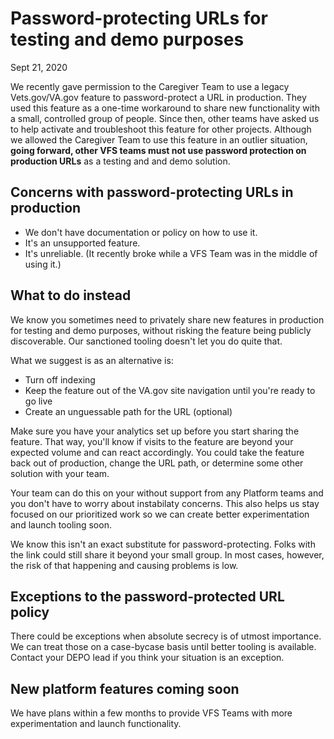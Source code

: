 # Password-protecting URLs for testing and demo purposes

Sept 21, 2020

We recently gave permission to the Caregiver Team to use a legacy Vets.gov/VA.gov feature to password-protect a URL in production. They used this feature as a one-time workaround to share new functionality with a small, controlled group of people. Since then, other teams have asked us to help activate and troubleshoot this feature for other projects. Although we allowed the Caregiver Team to use this feature in an outlier situation, **going forward, other VFS teams must not use password protection on production URLs** as a testing and and demo solution.

## Concerns with password-protecting URLs in production

* We don't have documentation or policy on how to use it.
* It's an unsupported feature.
* It's unreliable. (It recently broke while a VFS Team was in the middle of using it.)

## What to do instead
We know you sometimes need to privately share new features in production for testing and demo purposes, without risking the feature being publicly discoverable. Our sanctioned tooling doesn't let you do quite that. 

What we suggest is as an alternative is:
* Turn off indexing
* Keep the feature out of the VA.gov site navigation until you're ready to go live
* Create an unguessable path for the URL (optional)

Make sure you have your analytics set up before you start sharing the feature. That way, you'll know if visits to the feature are beyond your expected volume and can react accordingly. You could take the feature back out of production, change the URL path, or determine some other solution with your team.

Your team can do this on your without support from any Platform teams and you don't have to worry about instabilaty concerns. This also helps us stay focused on our prioritized work so we can create better experimentation and launch tooling soon. 

We know this isn't an exact substitute for password-protecting. Folks with the link could still share it beyond your small group. In most cases, however, the risk of that happening and causing problems is low. 

## Exceptions to the password-protected URL policy
There could be exceptions when absolute secrecy is of utmost importance. We can treat those on a case-bycase basis until better tooling is available. Contact your DEPO lead if you think your situation is an exception.

## New platform features coming soon
We have plans within a few months to provide VFS Teams with more experimentation and launch functionality. 

